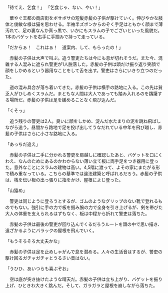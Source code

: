 「待てえ、乞食！」
「乞食じゃ、ない、やい！」

　華やぐ王都の商店街をボサボサの短髪赤髪の子供が駆けていく。伸びやかな肢体と俊敏な様は猫を思わせる。半袖半ズボンからのぞく手足はともかく顔まで薄汚れて、足の裏なんか真っ黒で、いかにもスラムの子でございといった風貌だ。1本のバゲットを右手に手掴みで持って走っている。

「だからぁ！　これはぁ！　道案内、して、もらったの！」

　赤髪の子供は大声で叫ぶ。追う警吏たちは今にも息が切れそうだ。また今、混雑する人混みに遮られ警吏が1人脱落した。赤髪の子供は頭だけ振り返り笑顔で顔をしかめるという器用なことをして舌を出す。警吏はさらにいきり立つのだった。

　道の混み具合が落ち着いてきた。赤髪の子供は横手の路地に入る。この先は貧乏人がひしめくスラムだ。まともな人間は大人であっても踏み入れるのを躊躇する場所だ。赤髪の子供は足を緩めることなく飛び込んだ。

「くそっ」

　追う残りの警吏は2人。臭いに顔をしかめ、淀んだ水たまりの泥を跳ね飛ばしながら追う。昼間から路地で足を投げ出してうなだれている中年を飛び越し、赤髪の子供はさらに小さな路地に入る。

「あっちだ追え」

　赤髪の子供は二手に分かれる警吏を肩越しに確認したあと、バゲットを口にくわえ、なんのためにあるのかわからない薄い立て板に両手足をつき器用に登った。意外なことにスラムの建物は高い。4,5階に渡って、よその家にまたがる形で積み重なっている。こちらの基準では違法建築と呼ばれるだろう。赤髪の子供は、桟を伝い板の出っ張りに指をかけ、屋根によじ登った。

「山猿め」

　警吏は同じように登ろうとするが、ゴムのようなグリップのない靴で登れるものでもない。強引に手の力で板を掴み腕の力で全身を引き上げるが、剣を帯びた大人の体重を支えられるはずもなく、板は中程から折れて警吏は落ちた。

　赤髪の子供は最後の警吏が回り込んでくるだろうルートを頭の中で思い描き、遠ざかるようにバラックの屋根を飛んでいく。

「もうそろそろ大丈夫かな」

　赤髪の子供は足を止めしゃがんで息を潜める。人々の生活音はするが、警吏の駆け回るガチャガチャとうるさい音はない。

「うひひ、あいつらも喜ぶぞお」

　空は底が突き抜けたような晴天だ。赤髪の子供は立ち上がり、バゲットを振り上げ、ひときわ大きく跳んだ。そして、ガラガラと屋根を崩しながら落ちた。
